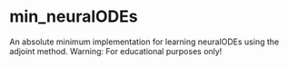 # min_neuralODEs
An absolute minimum implementation for learning neuralODEs using the adjoint method. Warning: For educational purposes only!

